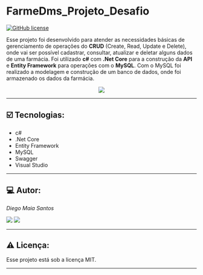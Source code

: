 # FarmeDms_Projeto_Desafio

[![GitHub license](https://img.shields.io/github/license/DiegoMaiaSantos/FarmeDms_Projeto_Desafio)](https://github.com/DiegoMaiaSantos/FarmeDms_Projeto_Desafio/blob/main/LICENSE)

  Esse projeto foi desenvolvido para atender as necessidades básicas de gerenciamento de operações do **CRUD** (Create, Read, Update e Delete), onde vai ser possível cadastrar, consultar, atualizar e deletar alguns dados de uma farmácia. Foi utilizado **c#** com **.Net Core** para a construção da **API** e **Entity Framework** para operações com o **MySQL**. Com o MySQL foi realizado a modelagem e construção de um banco de dados, onde foi armazenado os dados da farmácia.
 
 <p align="center">
<img src="http://img.shields.io/static/v1?label=STATUS&message=%20FINALIZADO&color=GREEN&style=for-the-badge"/>
</p>

 ***
## ☑️ Tecnologias: 
* c#
* .Net Core
* Entity Framework
* MySQL
* Swagger
* Visual Studio
***
## 💻 Autor:
_Diego Maia Santos_ 
<div> 
  <a href = "mailto:diegom.santos03@gmail.com"><img src="https://img.shields.io/badge/-Gmail-%23333?style=for-the-badge&logo=gmail&logoColor=white" target="_blank"></a>
  <a href="https://br.linkedin.com/in/diego-maia-santos-21615b208" target="_blank"><img src="https://img.shields.io/badge/-LinkedIn-%230077B5?style=for-the-badge&logo=linkedin&logoColor=white" target="_blank"></a> 
</div>

***
## ⚠️ Licença:
Esse projeto está sob a licença MIT.

***
